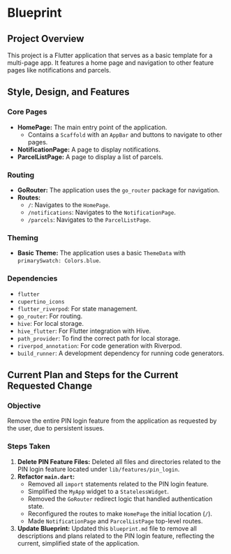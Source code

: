 # Blueprint

## Project Overview

This project is a Flutter application that serves as a basic template for a multi-page app. It features a home page and navigation to other feature pages like notifications and parcels.

## Style, Design, and Features

### Core Pages

*   **HomePage:** The main entry point of the application.
    *   Contains a `Scaffold` with an `AppBar` and buttons to navigate to other pages.
*   **NotificationPage:** A page to display notifications.
*   **ParcelListPage:** A page to display a list of parcels.

### Routing

*   **GoRouter:** The application uses the `go_router` package for navigation.
*   **Routes:**
    *   `/`: Navigates to the `HomePage`.
    *   `/notifications`: Navigates to the `NotificationPage`.
    *   `/parcels`: Navigates to the `ParcelListPage`.

### Theming

*   **Basic Theme:** The application uses a basic `ThemeData` with `primarySwatch: Colors.blue`.

### Dependencies

*   `flutter`
*   `cupertino_icons`
*   `flutter_riverpod`: For state management.
*   `go_router`: For routing.
*   `hive`: For local storage.
*   `hive_flutter`: For Flutter integration with Hive.
*   `path_provider`: To find the correct path for local storage.
*   `riverpod_annotation`: For code generation with Riverpod.
*   `build_runner`: A development dependency for running code generators.

## Current Plan and Steps for the Current Requested Change

### Objective

Remove the entire PIN login feature from the application as requested by the user, due to persistent issues.

### Steps Taken

1.  **Delete PIN Feature Files:** Deleted all files and directories related to the PIN login feature located under `lib/features/pin_login`.
2.  **Refactor `main.dart`:**
    *   Removed all `import` statements related to the PIN login feature.
    *   Simplified the `MyApp` widget to a `StatelessWidget`.
    *   Removed the `GoRouter` redirect logic that handled authentication state.
    *   Reconfigured the routes to make `HomePage` the initial location (`/`).
    *   Made `NotificationPage` and `ParcelListPage` top-level routes.
3.  **Update Blueprint:** Updated this `blueprint.md` file to remove all descriptions and plans related to the PIN login feature, reflecting the current, simplified state of the application.
